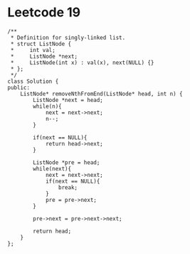 # Leetcode 19
    /**
     * Definition for singly-linked list.
     * struct ListNode {
     *     int val;
     *     ListNode *next;
     *     ListNode(int x) : val(x), next(NULL) {}
     * };
     */
    class Solution {
    public:
        ListNode* removeNthFromEnd(ListNode* head, int n) {
            ListNode *next = head;      
            while(n){
                next = next->next;
                n--;
            }

            if(next == NULL){
                return head->next;
            } 

            ListNode *pre = head; 
            while(next){
                next = next->next;
                if(next == NULL){
                    break;
                }
                pre = pre->next;
            }

            pre->next = pre->next->next;

            return head;
        }
    };
